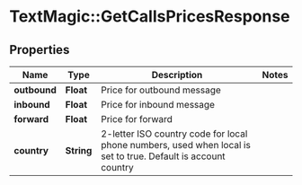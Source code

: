 # TextMagic::GetCallsPricesResponse

## Properties
Name | Type | Description | Notes
------------ | ------------- | ------------- | -------------
**outbound** | **Float** | Price for outbound message | 
**inbound** | **Float** | Price for inbound message | 
**forward** | **Float** | Price for forward | 
**country** | **String** | 2-letter ISO country code for local phone numbers, used when local is  set to true. Default is account country | 


